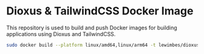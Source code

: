 # Dioxus & TailwindCSS Docker Image

This repository is used to build and push Docker images for building applications using Dioxus and TailwindCSS.

```bash
sudo docker build --platform linux/amd64,linux/arm64 -t lewimbes/dioxus:latest -t lewimbes/dioxus:0.6.1 --push .
```
